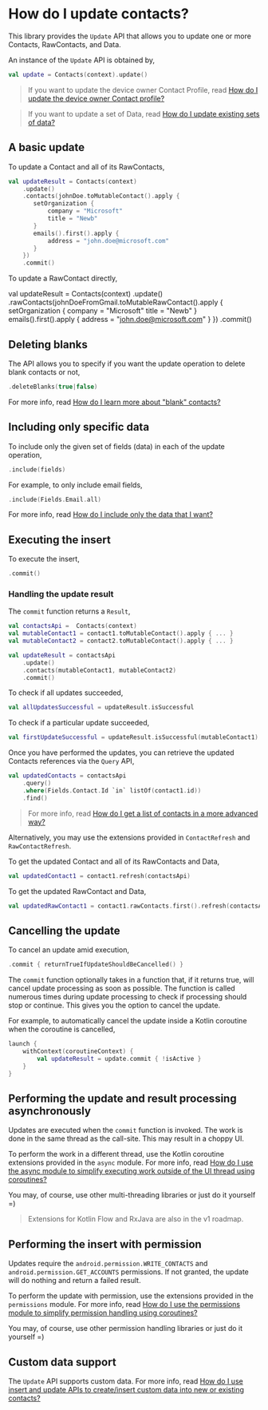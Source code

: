 # How do I update contacts?

This library provides the `Update` API that allows you to update one or more Contacts, RawContacts, 
and Data.

An instance of the `Update` API is obtained by,

```kotlin
val update = Contacts(context).update()
```

> If you want to update the device owner Contact Profile, read [How do I update the device owner Contact profile?](/howto/howto-update-profile.md)

> If you want to update a set of Data, read [How do I update existing sets of data?](/howto/howto-update-data-sets.md)

## A basic update

To update a Contact and all of its RawContacts,

```kotlin
val updateResult = Contacts(context)
    .update()
    .contacts(johnDoe.toMutableContact().apply {
       setOrganization {
           company = "Microsoft"
           title = "Newb"
       }
       emails().first().apply {
           address = "john.doe@microsoft.com"
       }
    })
    .commit()
```

To update a RawContact directly,

val updateResult = Contacts(context)
    .update()
    .rawContacts(johnDoeFromGmail.toMutableRawContact().apply {
       setOrganization {
           company = "Microsoft"
           title = "Newb"
       }
       emails().first().apply {
           address = "john.doe@microsoft.com"
       }
    })
    .commit()

## Deleting blanks

The API allows you to specify if you want the update operation to delete blank contacts or not,

```kotlin
.deleteBlanks(true|false)
```

For more info, read [How do I learn more about "blank" contacts?](/howto/howto-learn-more-about-blank-contacts.md)

## Including only specific data

To include only the given set of fields (data) in each of the update operation,

```kotlin
.include(fields)
```

For example, to only include email fields,

```kotlin
.include(Fields.Email.all)
```

For more info, read [How do I include only the data that I want?](/howto/howto-include-only-desired-data.md)

## Executing the insert

To execute the insert,

```kotlin
.commit()
```

### Handling the update result

The `commit` function returns a `Result`,

```kotlin
val contactsApi =  Contacts(context)
val mutableContact1 = contact1.toMutableContact().apply { ... }
val mutableContact2 = contact2.toMutableContact().apply { ... }

val updateResult = contactsApi
    .update()
    .contacts(mutableContact1, mutableContact2)
    .commit()
```

To check if all updates succeeded,

```kotlin
val allUpdatesSuccessful = updateResult.isSuccessful
```

To check if a particular update succeeded,

```kotlin
val firstUpdateSuccessful = updateResult.isSuccessful(mutableContact1)
```

Once you have performed the updates, you can retrieve the updated Contacts references via the `Query` API,

```kotlin
val updatedContacts = contactsApi
    .query()
    .where(Fields.Contact.Id `in` listOf(contact1.id))
    .find()
```

> For more info, read [How do I get a list of contacts in a more advanced way?](/howto/howto-query-contacts-advanced.md)

Alternatively, you may use the extensions provided in `ContactRefresh` and `RawContactRefresh`.

To get the updated Contact and all of its RawContacts and Data,

```kotlin
val updatedContact1 = contact1.refresh(contactsApi)
```

To get the updated RawContact and Data,

```kotlin
val updatedRawContact1 = contact1.rawContacts.first().refresh(contactsApi)
```

## Cancelling the update

To cancel an update amid execution,

```kotlin
.commit { returnTrueIfUpdateShouldBeCancelled() }
```

The `commit` function optionally takes in a function that, if it returns true, will cancel update
processing as soon as possible. The function is called numerous times during update processing to
check if processing should stop or continue. This gives you the option to cancel the update.

For example, to automatically cancel the update inside a Kotlin coroutine when the coroutine is cancelled,

```kotlin
launch {
    withContext(coroutineContext) {
        val updateResult = update.commit { !isActive }
    }
}
```

## Performing the update and result processing asynchronously

Updates are executed when the `commit` function is invoked. The work is done in the same thread as
the call-site. This may result in a choppy UI.

To perform the work in a different thread, use the Kotlin coroutine extensions provided in the `async` module.
For more info, read [How do I use the async module to simplify executing work outside of the UI thread using coroutines?](/howto/howto-use-api-with-async-execution.md)

You may, of course, use other multi-threading libraries or just do it yourself =)

> Extensions for Kotlin Flow and RxJava are also in the v1 roadmap.

## Performing the insert with permission

Updates require the `android.permission.WRITE_CONTACTS` and `android.permission.GET_ACCOUNTS` 
permissions. If not granted, the update will do nothing and return a failed result.

To perform the update with permission, use the extensions provided in the `permissions` module.
For more info, read [How do I use the permissions module to simplify permission handling using coroutines?](/howto/howto-use-api-with-permissions-handling.md)

You may, of course, use other permission handling libraries or just do it yourself =)

## Custom data support
 
The `Update` API supports custom data. For more info, read [How do I use insert and update APIs to create/insert custom data into new or existing contacts?](/howto/howto-insert-custom-data.md)
